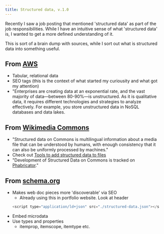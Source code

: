 ```yaml
---
title: Structured data, v.1.0
---
```


Recently I saw a job posting that mentioned 'structured data' as part of the job responsibilities. While I have an intuitive sense of what 'structured data' is, I wanted to get a more defined understanding of it.  

This is sort of a brain dump with sources, while I sort out what is structured data into something useful.  

## From [AWS](https://aws.amazon.com/what-is/structured-data/)  
- Tabular, relational data
- SEO tags (this is the context of what started my curiousity and what got my attention)
- "Enterprises are creating data at an exponential rate, and the vast majority of data—between 80-90%—is unstructured. As it is qualitative data, it requires different technologies and strategies to analyze effectively. For example, you store unstructured data in NoSQL databases and data lakes.

## From [Wikimedia Commons](https://commons.wikimedia.org/wiki/Commons:Structured_data)
- "Structured data on Commons is multilingual information about a media file that can be understood by humans, with enough consistency that it can also be uniformly processed by machines."
- Check out [Tools to add structured data to files](https://commons.wikimedia.org/wiki/Commons:Structured_data#TOOLS)
- "Development of Structured Data on Commons is tracked on [Phabricator](https://phabricator.wikimedia.org/tag/structured-data-backlog/)."

## From [schema.org](https://schema.org/docs/documents.html)
- Makes web doc pieces more 'discoverable' via SEO
  - Already using this in portfolio website. Look at header
  ``` javascript
  <script type="application/ld+json" src="./structured-data.json"></script>
  ```
- Embed microdata
- Use types and properties
  - itemprop, itemscope, itemtype etc.
